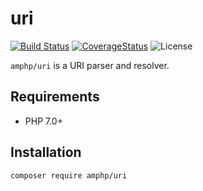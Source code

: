 # uri

[![Build Status](https://img.shields.io/travis/amphp/uri/master.svg?style=flat-square)](https://travis-ci.org/amphp/uri)
[![CoverageStatus](https://img.shields.io/coveralls/amphp/uri/master.svg?style=flat-square)](https://coveralls.io/github/amphp/uri?branch=master)
![License](https://img.shields.io/badge/license-MIT-blue.svg?style=flat-square)

`amphp/uri` is a URI parser and resolver.

## Requirements

- PHP 7.0+

## Installation

```bash
composer require amphp/uri
```
